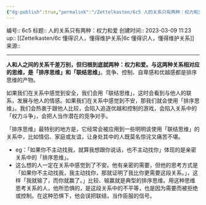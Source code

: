 ```yaml
---
{"dg-publish":true,"permalink":"/Zettelkasten/6c5 人的关系只有两种：权力和爱/","dgPassFrontmatter":true}
---
```


编号:: 6c5
标题:: 人的关系只有两种：权力和爱
创建时间:: 2023-03-09 11:23
up:: [[Zettelkasten/6c 懂得识人，懂得维护关系\|6c 懂得识人，懂得维护关系]]
来源:: 

---
**人和人之间的关系千差万别，但归根到底就两种：权力和爱。与这两种关系相对应的思维，是「排序思维」和「联结思维」**。竞争、控制、自卑感和优越感都是排序思维的产物。

如果我们在关系中感觉到安全，我们会用「联结思维」，这时会看到与他人的联系，发展与他人的情感。如果我们在关系中感觉到不安，那我们就会使用「排序思维」。我们会热衷于跟他人比较，会陷入追逐优越和控制的游戏，会陷入关系中的「权力斗争」，会把人当作潜在的竞争对手。

「排序思维」最特别的地方是，它经常会被应用到一些明明该使用「联结思维」的关系中，比如情侣、家庭或友谊，让身处其中的人既莫名惊诧又痛苦不堪。
- eg：「如果你不主动找我，就算我想跟你说话，也不主动找你」体现的是亲密关系中的「排序思维」。
- 这么想的人一定在关系中感觉到了不安。他有亲密的需要，但他的思考方式是「如果你不主动找我，我主动找你，那就证明了我比你更需要这段关系。」，这样「我就输了，而你就赢了。」比较、输赢就是典型的排序思维。用这种思维思考关系的人，他所恐惧的，是这段关系中的不平等，也是因为需要而被拒绝或控制。在这种恐惧下，他会误把联结，当作臣服的信号。